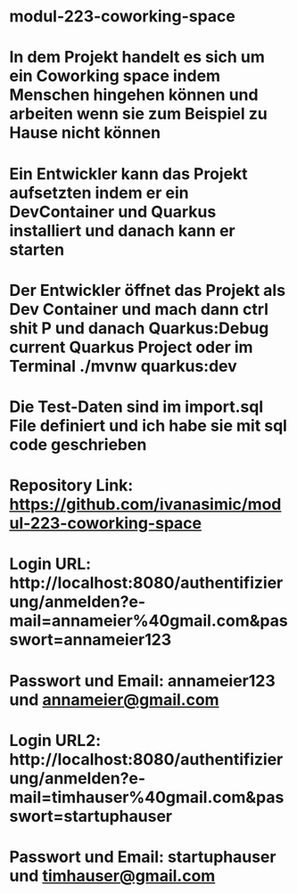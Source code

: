# modul-223-coworking-space

# In dem Projekt handelt es sich um ein Coworking space indem Menschen hingehen können und arbeiten wenn sie zum Beispiel zu Hause nicht können

# Ein Entwickler kann das Projekt aufsetzten indem er ein DevContainer und Quarkus installiert und danach kann er starten

# Der Entwickler öffnet das Projekt als Dev Container und mach dann ctrl shit P und danach Quarkus:Debug current Quarkus Project oder im Terminal ./mvnw quarkus:dev

# Die Test-Daten sind im import.sql File definiert und ich habe sie mit sql code geschrieben

# Repository Link: https://github.com/ivanasimic/modul-223-coworking-space

# Login URL: http://localhost:8080/authentifizierung/anmelden?e-mail=annameier%40gmail.com&passwort=annameier123
# Passwort und Email: annameier123 und annameier@gmail.com

# Login URL2: http://localhost:8080/authentifizierung/anmelden?e-mail=timhauser%40gmail.com&passwort=startuphauser
# Passwort und Email: startuphauser und timhauser@gmail.com
